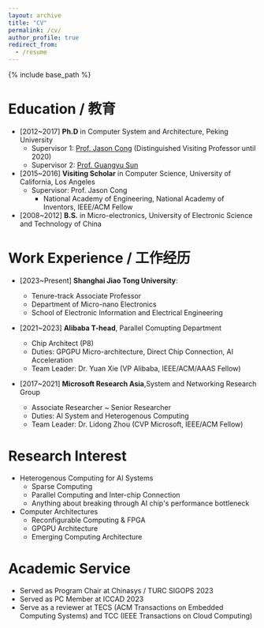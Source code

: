 ```yaml
---
layout: archive
title: "CV"
permalink: /cv/
author_profile: true
redirect_from:
  - /resume
---
```


{% include base_path %}

Education / 教育
======
* [2012~2017] **Ph.D** in Computer System and Architecture, Peking University
  * Supervisor 1: [Prof. Jason Cong](https://vast.cs.ucla.edu/people/faculty/jason-cong) (Distinguished Visiting Professor until 2020)
  * Supervisor 2: [Prof. Guangyu Sun](https://ic.pku.edu.cn/szdw/zzjs/sjzdhyjsxtx1/sgy/index.htm)
* [2015~2016] **Visiting Scholar** in Computer Science, University of California, Los Angeles
  * Supervisor: Prof. Jason Cong
    * National Academy of Engineering, National Academy of Inventors, IEEE/ACM Fellow
* [2008~2012] **B.S.** in Micro-electronics, University of Electronic Science and Technology of China

Work Experience / 工作经历
======
* [2023~Present] **Shanghai Jiao Tong University**:
  * Tenure-track Associate Professor
  * Department of Micro-nano Electronics
  * School of Electronic Information and Electrical Engineering

* [2021~2023] **Alibaba T-head**, Parallel Comupting Department
  * Chip Architect (P8)
  * Duties: GPGPU Micro-architecture, Direct Chip Connection, AI Acceleration
  * Team Leader: Dr. Yuan Xie (VP Alibaba, IEEE/ACM/AAAS Fellow)

* [2017~2021] **Microsoft Research Asia**,System and Networking Research Group
  * Associate Researcher ~ Senior Researcher
  * Duties: AI System and Heterogenous Computing
  * Team Leader: Dr. Lidong Zhou (CVP Microsoft, IEEE/ACM Fellow)
  
Research Interest
======
* Heterogenous Computing for AI Systems
  * Sparse Computing
  * Parallel Computing and Inter-chip Connection
  * Anything about breaking through AI chip's performance bottleneck
* Computer Architectures
  * Reconfigurable Computing & FPGA
  * GPGPU Architecture
  * Emerging Computing Architecture

<!-- 
Publications
======
  <ul>{% for post in site.publications %}
    {% include archive-single-cv.html %}
  {% endfor %}</ul>
  
Talks
======
  <ul>{% for post in site.talks %}
    {% include archive-single-talk-cv.html %}
  {% endfor %}</ul>
  
Teaching
======
  <ul>{% for post in site.teaching %}
    {% include archive-single-cv.html %}
  {% endfor %}</ul>

-->

Academic Service
======
* Served as Program Chair at Chinasys / TURC SIGOPS 2023
* Served as PC Member at ICCAD 2023
* Serve as a reviewer at TECS (ACM Transactions on Embedded Computing Systems) and TCC (IEEE Transactions on Cloud Computing)

